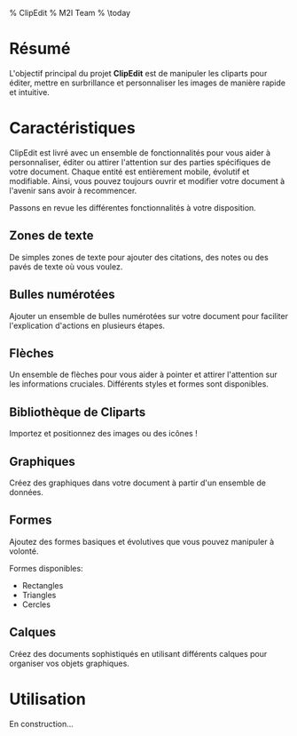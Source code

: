 % ClipEdit
% M2I Team
% \today

# Résumé

L'objectif principal du projet **ClipEdit** est de manipuler les cliparts pour éditer, mettre en surbrillance et personnaliser les images de manière rapide et intuitive.

# Caractéristiques

ClipEdit est livré avec un ensemble de fonctionnalités pour vous aider à personnaliser, éditer ou attirer l'attention sur des parties spécifiques de votre document. Chaque entité est entièrement mobile, évolutif et modifiable. Ainsi, vous pouvez toujours ouvrir et modifier votre document à l'avenir sans avoir à recommencer.

Passons en revue les différentes fonctionnalités à votre disposition.

## Zones de texte

De simples zones de texte  pour ajouter des citations, des notes ou des pavés de texte où vous voulez.

## Bulles numérotées

Ajouter un ensemble de bulles numérotées sur votre document pour faciliter l'explication d'actions en plusieurs étapes.

## Flèches

Un ensemble de flèches pour vous aider à pointer et attirer l'attention sur les informations cruciales. Différents styles et formes sont disponibles.

## Bibliothèque de Cliparts

Importez et positionnez des images ou des icônes !

## Graphiques

Créez des graphiques dans votre document à partir d'un ensemble de données.

## Formes

Ajoutez des formes basiques et évolutives que vous pouvez manipuler à volonté.

Formes disponibles:

* Rectangles
* Triangles
* Cercles

## Calques

Créez des documents sophistiqués en utilisant différents calques pour organiser vos objets graphiques.

# Utilisation

En construction...

